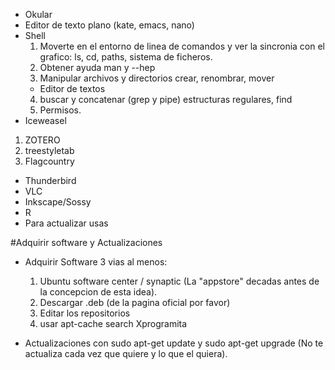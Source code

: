 * Okular  
* Editor de  texto plano (kate, emacs, nano)  
* Shell 
  1. Moverte en el entorno de linea de comandos y ver la sincronia con el grafico: ls, cd, paths, sistema de ficheros.
  2. Obtener ayuda man y --hep
  3. Manipular archivos y directorios crear, renombrar, mover
    * Editor de textos
  4. buscar y concatenar (grep y pipe) estructuras regulares, find
  5. Permisos.
* Iceweasel  
1. ZOTERO
2. treestyletab  
3. Flagcountry   
* Thunderbird  
* VLC
* Inkscape/Sossy
* R  
* Para actualizar usas

#Adquirir software y Actualizaciones
* Adquirir Software 3 vias  al menos:
  1. Ubuntu software center / synaptic (La "appstore" decadas antes de la concepcion de esta idea).
  2. Descargar .deb (de la pagina oficial por favor)
  3. Editar los repositorios
    1. usar apt-cache search Xprogramita    

* Actualizaciones con sudo apt-get update y sudo apt-get upgrade (No te actualiza cada vez que quiere y lo que el quiera).
